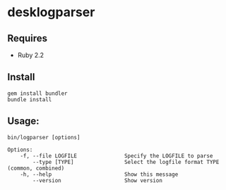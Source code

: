 # desklogparser

## Requires
* Ruby 2.2

## Install
```
gem install bundler
bundle install
```

## Usage: 
```
bin/logparser [options]

Options:
    -f, --file LOGFILE               Specify the LOGFILE to parse
        --type [TYPE]                Select the logfile format TYPE (common, combined)
    -h, --help                       Show this message
        --version                    Show version
```
